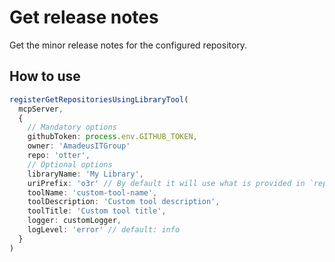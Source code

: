 # Get release notes

Get the minor release notes for the configured repository.

## How to use

```typescript
registerGetRepositoriesUsingLibraryTool(
  mcpServer,
  {
    // Mandatory options
    githubToken: process.env.GITHUB_TOKEN,
    owner: 'AmadeusITGroup'
    repo: 'otter',
    // Optional options
    libraryName: 'My Library',
    uriPrefix: 'o3r' // By default it will use what is provided in `repo`
    toolName: 'custom-tool-name',
    toolDescription: 'Custom tool description',
    toolTitle: 'Custom tool title',
    logger: customLogger,
    logLevel: 'error' // default: info
  }
)
```
